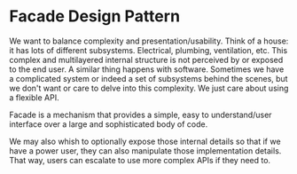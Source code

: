 # Facade Design Pattern
We want to balance complexity and presentation/usability.
Think of a house: it has lots of different subsystems. Electrical, plumbing, ventilation, etc. This complex and multilayered internal structure is not perceived by or exposed to the end user. A similar thing happens with software. Sometimes we have a complicated system or indeed a set of subsystems behind the scenes, but we don't want or care to delve into this complexity. We just care about using a flexible API.

Facade is a mechanism that provides a simple, easy to understand/user interface over a large and sophisticated body of code.

We may also whish to optionally expose those internal details so that if we have a power user, they can also manipulate those implementation details. That way, users can escalate to use more complex APIs if they need to.